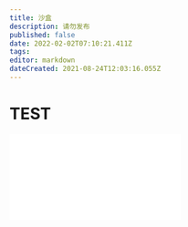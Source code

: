 ```yaml
---
title: 沙盒
description: 请勿发布
published: false
date: 2022-02-02T07:10:21.411Z
tags: 
editor: markdown
dateCreated: 2021-08-24T12:03:16.055Z
---
```


# TEST

<iframe frameborder="no" border="0" marginwidth="0" marginheight="0" weight=350 height=150 src="//scdn.thestarsetsociety.cn/Temp/example.html"></iframe>

